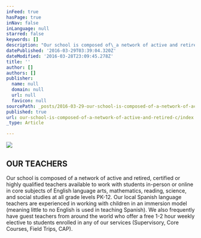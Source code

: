 ```yaml
---
inFeed: true
hasPage: true
inNav: false
inLanguage: null
starred: false
keywords: []
description: "Our school is composed of\_a network of active and retired, certified or highly qualified teachers available to work with students in-person or online in core subjects of English language arts, mathematics, reading, science, and social studies at all grade levels PK-12.\_Our local Spanish language teachers are experienced in working with children in an immersion model (meaning little to no English is used in teaching Spanish). We also frequently have guest teachers from around the world who offer a free 1-2\_hour weekly elective to students enrolled in any of our services (Supervisory, Core Courses, Field Trips, CAP)."
datePublished: '2016-03-29T03:39:04.320Z'
dateModified: '2016-03-28T23:09:45.278Z'
title: ''
author: []
authors: []
publisher:
  name: null
  domain: null
  url: null
  favicon: null
sourcePath: _posts/2016-03-29-our-school-is-composed-of-a-network-of-active-and-retired-c.md
published: true
url: our-school-is-composed-of-a-network-of-active-and-retired-c/index.html
_type: Article

---
```

![](https://the-grid-user-content.s3-us-west-2.amazonaws.com/6599b607-9134-41f4-a2fe-507d30959223.jpg)

## OUR TEACHERS

Our school is composed of a network of active and retired, certified or highly qualified teachers available to work with students in-person or online in core subjects of English language arts, mathematics, reading, science, and social studies at all grade levels PK-12\. Our local Spanish language teachers are experienced in working with children in an immersion model (meaning little to no English is used in teaching Spanish). We also frequently have guest teachers from around the world who offer a free 1-2 hour weekly elective to students enrolled in any of our services (Supervisory, Core Courses, Field Trips, CAP).